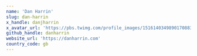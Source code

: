 ```yaml
---
name: 'Dan Harrin'
slug: dan-harrin
x_handle: danjharrin
x_avatar_url: 'https://pbs.twimg.com/profile_images/1516140349890170883/Y275v9JG_200x200.jpg'
github_handle: danharrin
website_url: 'https://danharrin.com'
country_code: gb
---
```

